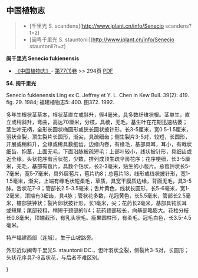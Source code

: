 
## 中国植物志

> * [千里光  S.  scandens](http://www.iplant.cn/info/Senecio scandens?t=z)
> * [闽粤千里光  S.  stauntonii](http://www.iplant.cn/info/Senecio stauntonii?t=z)

**闽千里光 Senecio fukienensis**

* [《中国植物志》](http://www.iplant.cn/frps)- [第77(1)卷](http://www.iplant.cn/frps/vol/77(1)) >> 294页 [PDF](http://www.iplant.cn/frps/pdf/77(1)/294.PDF)

**54. 闽千里光**

Senecio fukienensis Ling ex C. Jeffrey et Y. L. Chen in Kew Bull. 39(2): 419. fig. 29. 1984; 福建植物志5: 400. 图372. 1992.

多年生根状茎草本，根状茎直立或斜升，径4毫米，具多数纤维状根。茎单生，直立或稍斜升，弯曲，高达70厘米，分枝，具棱，无毛。基生叶在花期迅速枯萎；茎生叶无柄，全形长圆状椭圆形或狭长圆状披针形，长3-5厘米，宽0.5-1.5厘米，羽状全裂，顶生裂片长圆形，渐尖，具疏细齿；侧生裂片3-5对，较短，长圆形，开展或稍斜升，全缘或稀具数细齿，边缘内卷，有缘毛，基部具耳，耳小，有戟状细齿，抱茎，上面无毛，下面沿脉被疏短毛；上部叶较小，线状披针形，具细齿或近全缘。头状花序有舌状花，少数，排列成顶生疏伞房花序；花序梗细，长3-5厘米，无毛，基部有苞片，具数个钻状，长2-3毫米，贴生的小苞片。总苞钟状长5-7毫米，宽5-7毫米，具外层苞片，苞片约8；总苞片13，线形或线状披针形，宽1-1.5毫米，渐尖，上端有缘毛状短柔毛，草质，具宽干膜质边缘，背面无毛，具3-5脉。舌状花7-8；管部长2.5-3.5毫米；舌片黄色，线状长圆形，长5-6毫米，宽1-2毫米，顶端有3细齿，具4脉；管状花多数，花冠黄色，长5.5毫米，管部长2.5毫米，檐部狭钟状；裂片卵状披针形，长1毫米，尖；花药长2毫米，基部具钝长耳或短尾；尾部较粗，稍短于颈部的1/4；花药颈部较长，向基部略膨大。花柱分枝长0.8毫米，顶端截形，有乳头状毛。瘦果圆柱形，有柔毛。冠毛白色，长3.5-4.5毫米。

特产福建西部（连城）。生于山坡路旁。

外形近似闽粤千里光S. stauntonii DC.，但叶羽状全裂，侧裂片3-5对，长圆形；头状花序具7-8舌状花，与后者不难区别。

}